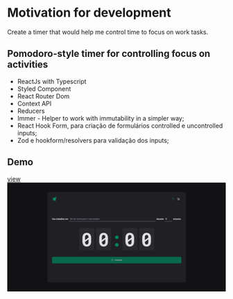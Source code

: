 # Motivation for development

Create a timer that would help me control time to focus on work tasks.

## Pomodoro-style timer for controlling focus on activities 

- ReactJs with Typescript
- Styled Component
- React Router Dom
- Context API
- Reducers
- Immer - Helper to work with immutability in a simpler way;
- React Hook Form, para criação de formulários controlled e uncontrolled inputs;
- Zod e hookform/resolvers para validação dos inputs;

## Demo
[view](http://url/to/img.png](https://ageurdo.github.io/timmer-to-do/))
![Click to view demo](src/assets/app.png)
